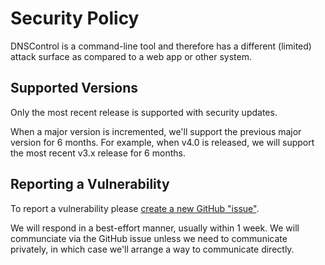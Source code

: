 # Security Policy

DNSControl is a command-line tool and therefore has a different (limited) attack surface as compared to a web app or other system.

## Supported Versions

Only the most recent release is supported with security updates.

When a major version is incremented, we'll support the previous major version for 6 months. For example, when v4.0 is released, we will support the most recent v3.x release for 6 months.

## Reporting a Vulnerability

To report a vulnerability please [create a new GitHub "issue"](https://github.com/StackExchange/dnscontrol/issues/new/choose).

We will respond in a best-effort manner, usually within 1 week. We will communciate via the GitHub issue unless we need to communicate privately, in which case we'll arrange a way to communicate directly.
